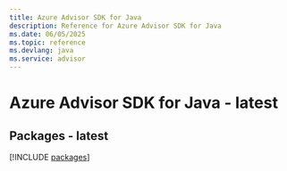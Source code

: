 ```yaml
---
title: Azure Advisor SDK for Java
description: Reference for Azure Advisor SDK for Java
ms.date: 06/05/2025
ms.topic: reference
ms.devlang: java
ms.service: advisor
---
```

# Azure Advisor SDK for Java - latest
## Packages - latest
[!INCLUDE [packages](advisor-index.md)]